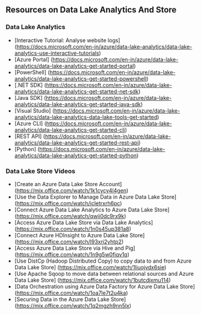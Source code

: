 ## Resources on Data Lake Analytics And Store

### Data Lake Analytics

* [Interactive Tutorial: Analyse website logs] (https://docs.microsoft.com/en-in/azure/data-lake-analytics/data-lake-analytics-use-interactive-tutorials)
* [Azure Portal] (https://docs.microsoft.com/en-in/azure/data-lake-analytics/data-lake-analytics-get-started-portal)
* [PowerShell] (https://docs.microsoft.com/en-in/azure/data-lake-analytics/data-lake-analytics-get-started-powershell)
* [.NET SDK] (https://docs.microsoft.com/en-in/azure/data-lake-analytics/data-lake-analytics-get-started-net-sdk)
* [Java SDK] (https://docs.microsoft.com/en-in/azure/data-lake-analytics/data-lake-analytics-get-started-java-sdk)
* [Visual Studio] (https://docs.microsoft.com/en-in/azure/data-lake-analytics/data-lake-analytics-data-lake-tools-get-started)
* [Azure CLI] (https://docs.microsoft.com/en-in/azure/data-lake-analytics/data-lake-analytics-get-started-cli)
* [REST API] (https://docs.microsoft.com/en-in/azure/data-lake-analytics/data-lake-analytics-get-started-rest-api)
* [Python] (https://docs.microsoft.com/en-in/azure/data-lake-analytics/data-lake-analytics-get-started-python)

### Data Lake Store Videos
* [Create an Azure Data Lake Store Account] (https://mix.office.com/watch/1k1cycy4l4gen)
* [Use the Data Explorer to Manage Data in Azure Data Lake Store] (https://mix.office.com/watch/icletrxrh6pc)
* [Connect Azure Data Lake Analytics to Azure Data Lake Store] (https://mix.office.com/watch/qwji0dc9rx9k)
* [Access Azure Data Lake Store via Data Lake Analytics] (https://mix.office.com/watch/1n0s45up381a8)
* [Connect Azure HDInsight to Azure Data Lake Store] (https://mix.office.com/watch/l93xri2yhtp2)
* [Access Azure Data Lake Store via Hive and Pig] (https://mix.office.com/watch/1n9g5w0fiqv1q)
* [Use DistCp (Hadoop Distributed Copy) to copy data to and from Azure Data Lake Store] (https://mix.office.com/watch/1liuojvdx6sie)
* [Use Apache Sqoop to move data between relational sources and Azure Data Lake Store] (https://mix.office.com/watch/1butcdjxmu114)
* [Data Orchestration using Azure Data Factory for Azure Data Lake Store] (https://mix.office.com/watch/1oa7le7t2u4ka)
* [Securing Data in the Azure Data Lake Store] (https://mix.office.com/watch/1q2mgzh9nn5lx)
